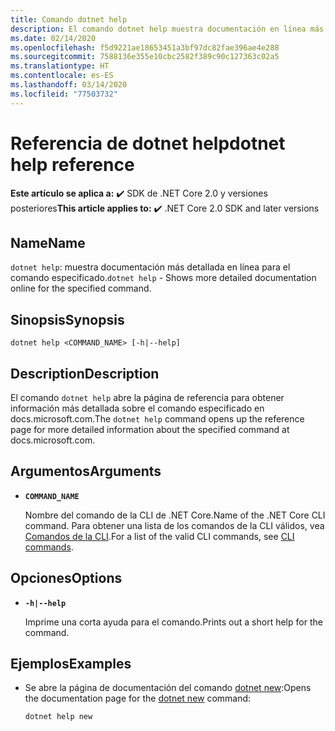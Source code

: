 ```yaml
---
title: Comando dotnet help
description: El comando dotnet help muestra documentación en línea más detallada para el comando especificado.
ms.date: 02/14/2020
ms.openlocfilehash: f5d9221ae18653451a3bf97dc82fae396ae4e288
ms.sourcegitcommit: 7588136e355e10cbc2582f389c90c127363c02a5
ms.translationtype: HT
ms.contentlocale: es-ES
ms.lasthandoff: 03/14/2020
ms.locfileid: "77503732"
---
```

# <a name="dotnet-help-reference"></a><span data-ttu-id="f6add-103">Referencia de dotnet help</span><span class="sxs-lookup"><span data-stu-id="f6add-103">dotnet help reference</span></span>

<span data-ttu-id="f6add-104">**Este artículo se aplica a:** ✔️ SDK de .NET Core 2.0 y versiones posteriores</span><span class="sxs-lookup"><span data-stu-id="f6add-104">**This article applies to:** ✔️ .NET Core 2.0 SDK and later versions</span></span>

## <a name="name"></a><span data-ttu-id="f6add-105">Name</span><span class="sxs-lookup"><span data-stu-id="f6add-105">Name</span></span>

<span data-ttu-id="f6add-106">`dotnet help`: muestra documentación más detallada en línea para el comando especificado.</span><span class="sxs-lookup"><span data-stu-id="f6add-106">`dotnet help` - Shows more detailed documentation online for the specified command.</span></span>

## <a name="synopsis"></a><span data-ttu-id="f6add-107">Sinopsis</span><span class="sxs-lookup"><span data-stu-id="f6add-107">Synopsis</span></span>

`dotnet help <COMMAND_NAME> [-h|--help]`

## <a name="description"></a><span data-ttu-id="f6add-108">Description</span><span class="sxs-lookup"><span data-stu-id="f6add-108">Description</span></span>

<span data-ttu-id="f6add-109">El comando `dotnet help` abre la página de referencia para obtener información más detallada sobre el comando especificado en docs.microsoft.com.</span><span class="sxs-lookup"><span data-stu-id="f6add-109">The `dotnet help` command opens up the reference page for more detailed information about the specified command at docs.microsoft.com.</span></span>

## <a name="arguments"></a><span data-ttu-id="f6add-110">Argumentos</span><span class="sxs-lookup"><span data-stu-id="f6add-110">Arguments</span></span>

- **`COMMAND_NAME`**

  <span data-ttu-id="f6add-111">Nombre del comando de la CLI de .NET Core.</span><span class="sxs-lookup"><span data-stu-id="f6add-111">Name of the .NET Core CLI command.</span></span> <span data-ttu-id="f6add-112">Para obtener una lista de los comandos de la CLI válidos, vea [Comandos de la CLI](index.md#cli-commands).</span><span class="sxs-lookup"><span data-stu-id="f6add-112">For a list of the valid CLI commands, see [CLI commands](index.md#cli-commands).</span></span>

## <a name="options"></a><span data-ttu-id="f6add-113">Opciones</span><span class="sxs-lookup"><span data-stu-id="f6add-113">Options</span></span>

- **`-h|--help`**

  <span data-ttu-id="f6add-114">Imprime una corta ayuda para el comando.</span><span class="sxs-lookup"><span data-stu-id="f6add-114">Prints out a short help for the command.</span></span>

## <a name="examples"></a><span data-ttu-id="f6add-115">Ejemplos</span><span class="sxs-lookup"><span data-stu-id="f6add-115">Examples</span></span>

- <span data-ttu-id="f6add-116">Se abre la página de documentación del comando [dotnet new](dotnet-new.md):</span><span class="sxs-lookup"><span data-stu-id="f6add-116">Opens the documentation page for the [dotnet new](dotnet-new.md) command:</span></span>

  ```dotnetcli
  dotnet help new
  ```
